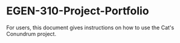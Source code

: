 # EGEN-310-Project-Portfolio
For users, this document gives instructions on how to use the Cat's Conundrum project.  

## 

